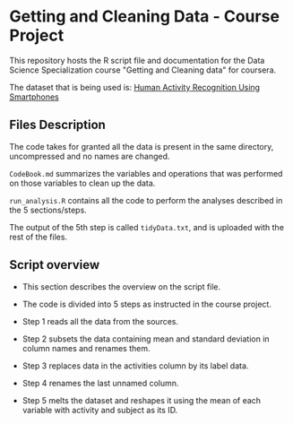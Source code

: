 Getting and Cleaning Data - Course Project
==========================================

This repository hosts the R script file and documentation for the Data Science Specialization course "Getting and Cleaning data" for coursera.

The dataset that is being used is: [Human Activity Recognition Using Smartphones](http://archive.ics.uci.edu/ml/datasets/Human+Activity+Recognition+Using+Smartphones)

## Files Description

The code takes for granted all the data is present in the same directory, uncompressed and no names are changed.

`CodeBook.md` summarizes the variables and operations that was performed on those variables to clean up the data.

`run_analysis.R` contains all the code to perform the analyses described in the 5 sections/steps.

The output of the 5th step is called `tidyData.txt`, and is uploaded with the rest of the files.

## Script overview

* This section describes the overview on the script file.

* The code is divided into 5 steps as instructed in the course project.

* Step 1 reads all the data from the sources.

* Step 2 subsets the data containing mean and standard deviation in column names and renames them.

* Step 3 replaces data in the activities column by its label data.

* Step 4 renames the last unnamed column.

* Step 5 melts the dataset and reshapes it using the mean of each variable with activity and subject as its ID.